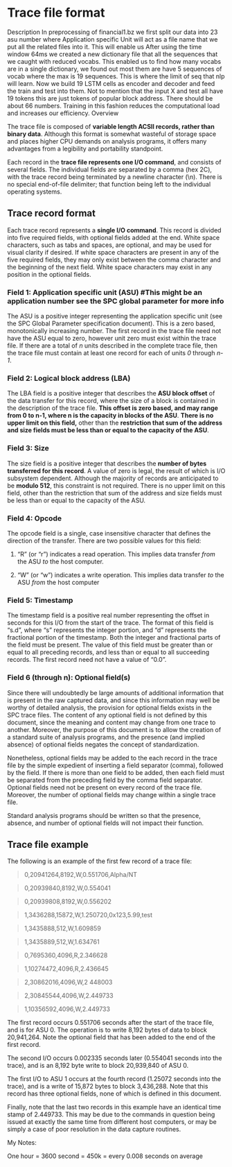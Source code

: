 Trace file format
=================
Description
In preprocessing of financial1.bz we first split our data into 23 asu number where Application specific Unit will act as a file name that we put all the related files into it. This will enable us 
After using the time window 64ms we created a new dictionary file that all the sequences that we caught with reduced vocabs.
This enabled us to find how many vocabs are in a single dictionary, we found out most them are have 5 sequences of vocab where the max is 19 sequences. This is where the limit of seq that nlp will learn. Now we build 19 LSTM cells as encoder and decoder and feed the train and test into them.
Not to mention that the input X and test all have 19 tokens this are just tokens of popular block address. There should be about 66 numbers. Training in this fashion reduces the computational load and increases our efficiency.
Overview

The trace file is composed of **variable length ACSII records, rather than
binary data**. Although this format is somewhat wasteful of storage space and
places higher CPU demands on analysis programs, it offers many advantages from a
legibility and portability standpoint.

Each record in the **trace file represents one I/O command**, and consists of
several fields. The individual fields are separated by a comma (hex 2C), with
the trace record being terminated by a newline character (\\n). There is no
special end-of-file delimiter; that function being left to the individual
operating systems.

Trace record format
-------------------

Each trace record represents a **single I/O command**. This record is divided
into five required fields, with optional fields added at the end. White space
characters, such as tabs and spaces, are optional, and may be used for visual
clarity if desired. If white space characters are present in any of the five
required fields, they may only exist between the comma character and the
beginning of the next field. White space characters may exist in any position in
the optional fields.

### Field 1: **Application specific unit (ASU) \#This might be an application number see the SPC global parameter for more info**

The ASU is a positive integer representing the application specific unit (see
the SPC Global Parameter specification document). This is a zero based,
monotonically increasing number. The first record in the trace file need not
have the ASU equal to zero, however unit zero must exist within the trace file.
If there are a total of *n* units described in the complete trace file, then the
trace file must contain at least one record for each of units *0* through *n-1*.

### Field 2: **Logical block address (LBA)**

The LBA field is a positive integer that describes the **ASU block offset** of
the data transfer for this record, where the size of a block is contained in the
description of the trace file. **This offset is zero based, and may range from 0
to n-1, where n is the capacity in blocks of the ASU**. **There is no upper
limit on this field,** other than the **restriction that sum of the address and
size fields must be less than or equal to the capacity of the ASU**.

### Field 3: Size

The size field is a positive integer that describes the **number of bytes
transferred for this record**. A value of zero is legal, the result of which is
I/O subsystem dependent. Although the majority of records are anticipated to be
**modulo 512**, this constraint is not required. There is no upper limit on this
field, other than the restriction that sum of the address and size fields must
be less than or equal to the capacity of the ASU.

### Field 4: Opcode

The opcode field is a single, case insensitive character that defines the
direction of the transfer. There are two possible values for this field:

1.  “R” (or “r”) indicates a read operation. This implies data transfer *from*
    the ASU *to* the host computer.

2.  “W” (or “w”) indicates a write operation. This implies data transfer *to*
    the ASU *from* the host computer

### Field 5: Timestamp

The timestamp field is a positive real number representing the offset in seconds
for this I/O from the start of the trace. The format of this field is “s.d”,
where “s” represents the integer portion, and “d” represents the fractional
portion of the timestamp. Both the integer and fractional parts of the field
must be present. The value of this field must be greater than or equal to all
preceding records, and less than or equal to all succeeding records. The first
record need not have a value of “0.0”.

### Field 6 (through n): Optional field(s)

Since there will undoubtedly be large amounts of additional information that is
present in the raw captured data, and since this information may well be worthy
of detailed analysis, the provision for optional fields exists in the SPC trace
files. The content of any optional field is not defined by this document, since
the meaning and content may change from one trace to another. Moreover, the
purpose of this document is to allow the creation of a standard suite of
analysis programs, and the presence (and implied absence) of optional fields
negates the concept of standardization.

Nonetheless, optional fields may be added to the each record in the trace file
by the simple expedient of inserting a field separator (comma), followed by the
field. If there is more than one field to be added, then each field must be
separated from the preceding field by the comma field separator. Optional fields
need not be present on every record of the trace file. Moreover, the number of
optional fields may change within a single trace file.

Standard analysis programs should be written so that the presence, absence, and
number of optional fields will not impact their function.

Trace file example
------------------

The following is an example of the first few record of a trace file:

>   0,20941264,8192,W,0.551706,Alpha/NT

>   0,20939840,8192,W,0.554041

>   0,20939808,8192,W,0.556202

>   1,3436288,15872,W,1.250720,0x123,5.99,test

>   1,3435888,512,W,1.609859

>   1,3435889,512,W,1.634761

>   0,7695360,4096,R,2.346628

>   1,10274472,4096,R,2.436645

>   2,30862016,4096,W,2 448003

>   2,30845544,4096,W,2.449733

>   1,10356592,4096,W,2.449733

The first record occurs 0.551706 seconds after the start of the trace file, and
is for ASU 0. The operation is to write 8,192 bytes of data to block 20,941,264.
Note the optional field that has been added to the end of the first record.

The second I/O occurs 0.002335 seconds later (0.554041 seconds into the trace),
and is an 8,192 byte write to block 20,939,840 of ASU 0.

The first I/O to ASU 1 occurs at the fourth record (1.25072 seconds into the
trace), and is a write of 15,872 bytes to block 3,436,288. Note that this record
has three optional fields, none of which is defined in this document.

Finally, note that the last two records in this example have an identical time
stamp of 2.449733. This may be due to the commands in question being issued at
exactly the same time from different host computers, or may be simply a case of
poor resolution in the data capture routines.

My Notes:

One hour = 3600 second = 450k = every 0.008 seconds on average
